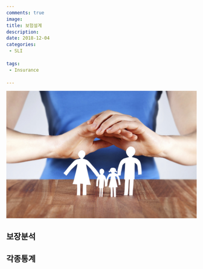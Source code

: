 ```yaml
---
comments: true
image:
title: 보험설계
description:
date: 2018-12-04
categories:
 - SLI

tags:
 - Insurance

---
```


<img src="/images/fulls/보장분석.png" class="fit image">

## 보장분석

## 각종통계
